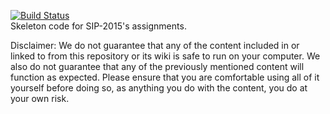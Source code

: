 [![Build Status](https://travis-ci.org/SIP-2015/skeleton.png)](https://travis-ci.org/SIP-2015/skeleton)  
Skeleton code for SIP-2015's assignments.

Disclaimer:
We do not guarantee that any of the content included in or linked to from this repository or its wiki is safe to run on your computer. We also do not guarantee that any of the previously mentioned content will function as expected. Please ensure that you are comfortable using all of it yourself before doing so, as anything you do with the content, you do at your own risk.
